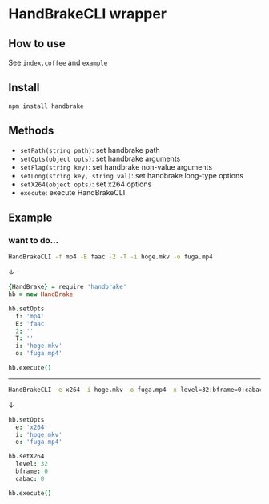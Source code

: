 # HandBrakeCLI wrapper

## How to use

See `index.coffee` and `example`

## Install

`npm install handbrake`

## Methods

* `setPath(string path)`: set handbrake path
* `setOpts(object opts)`: set handbrake arguments
* `setFlag(string key)`: set handbrake non-value arguments
* `setLong(string key, string val)`: set handbrake long-type options
* `setX264(object opts)`: set x264 options
* `execute`: execute HandBrakeCLI

## Example

### want to do...

```sh
HandBrakeCLI -f mp4 -E faac -2 -T -i hoge.mkv -o fuga.mp4
```
↓
```coffee
{HandBrake} = require 'handbrake'
hb = new HandBrake

hb.setOpts
  f: 'mp4'
  E: 'faac'
  2: ''
  T: ''
  i: 'hoge.mkv'
  o: 'fuga.mp4'

hb.execute()
```
---
```sh
HandBrakeCLI -e x264 -i hoge.mkv -o fuga.mp4 -x level=32:bframe=0:cabac=0
```
↓
```coffee
hb.setOpts
  e: 'x264'
  i: 'hoge.mkv'
  o: 'fuga.mp4'

hb.setX264
  level: 32
  bframe: 0
  cabac: 0

hb.execute()
```
